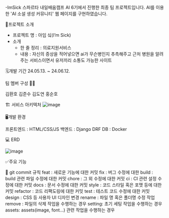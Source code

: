-ImSick
스파르타 내일배움캠프 AI 6기에서 진행한 최종 팀 프로젝트입니다. AI를 이용한 'AI 소설 생성 커뮤니티' 웹 페이지를 구현하였습니다.

📝프로젝트 소개
- 프로젝트 명 : 아임 싴(I’m Sick)
- 소개
    - 한 줄 정리 : 의료지원서비스
    - 내용 : 자신의 증상을 적어넣으면 ai가 무슨병인지 추측해주고 근처 병원을 알려주는 서비스이면서 유저끼리 소통도 가능한 사이트

🗓️개발 기간
24.05.13. ~ 24.06.12.

팀 멤버 구성 🧑‍💻

김환호
김준수
김도연
홍순호

🏗️ 서비스 아키텍처
![image](https://github.com/daengdaengjoa/12-final/assets/153525460/6ede733d-65e8-4337-9bcf-84649a6eb78a)


🖥️개발 환경

프론트엔드 : HTML/CSS/JS
백엔드 : Django DRF
DB : Docker

💻 ERD

![image](https://github.com/daengdaengjoa/12-final/assets/153525460/42616a69-32f9-4b71-bd68-e4b2326b87e0)



✅주요 기능




🌟 git commit 규칙
feat : 새로운 기능에 대한 커밋
fix : 버그 수정에 대한
build : build 관련 파일 수정에 대한 커밋
chore : 그 외 수정에 대한 커밋
ci : CI 관련 설정 수정에 대한 커밋
docs : 문서 수정에 대한 커밋
style : 코드 스타일 혹은 포맷 등에 대한 커밋
refactor : 코드 리팩도링에 대한 커밋
test : 테스트 코드 수정에 대한 커밋
design : CSS 등 사용자 UI 디자인 변경
rename : 파일 명 혹은 폴더명 수정 작업
remove : 파일의 삭제 작업을 수행하는 경우
setting: 초기 세팅 작업을 수행하는 경우
assets: assets(image, font...) 관련 작업을 수행하는 경우
